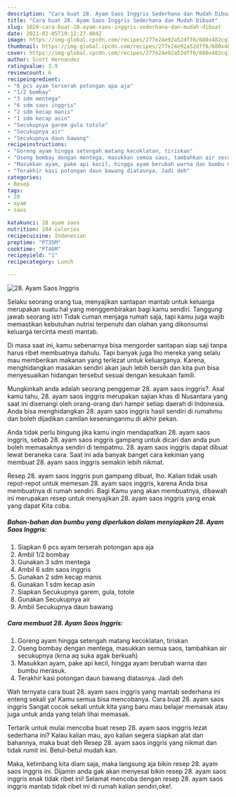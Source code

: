 ```yaml
---
description: "Cara buat 28. Ayam Saos Inggris Sederhana dan Mudah Dibuat"
title: "Cara buat 28. Ayam Saos Inggris Sederhana dan Mudah Dibuat"
slug: 1029-cara-buat-28-ayam-saos-inggris-sederhana-dan-mudah-dibuat
date: 2021-02-05T19:12:27.804Z
image: https://img-global.cpcdn.com/recipes/277e24e92a52dff6/680x482cq70/28-ayam-saos-inggris-foto-resep-utama.jpg
thumbnail: https://img-global.cpcdn.com/recipes/277e24e92a52dff6/680x482cq70/28-ayam-saos-inggris-foto-resep-utama.jpg
cover: https://img-global.cpcdn.com/recipes/277e24e92a52dff6/680x482cq70/28-ayam-saos-inggris-foto-resep-utama.jpg
author: Scott Hernandez
ratingvalue: 3.9
reviewcount: 6
recipeingredient:
- "6 pcs ayam terserah potongan apa aja"
- "1/2 bombay"
- "3 sdm mentega"
- "6 sdm saos inggris"
- "2 sdm kecap manis"
- "1 sdm kecap asin"
- "Secukupnya garem gula totole"
- "Secukupnya air"
- "Secukupnya daun bawang"
recipeinstructions:
- "Goreng ayam hingga setengah matang kecoklatan, tiriskan"
- "Oseng bombay dengan mentega, masukkan semua saos, tambahkan air secukupnya (krna aq suka agak berkuah)"
- "Masukkan ayam, pake api kecil, hingga ayam berubah warna dan bumbu merasuk."
- "Terakhir kasi potongan daun bawang diatasnya. Jadi deh"
categories:
- Resep
tags:
- 28
- ayam
- saos

katakunci: 28 ayam saos 
nutrition: 184 calories
recipecuisine: Indonesian
preptime: "PT35M"
cooktime: "PT46M"
recipeyield: "1"
recipecategory: Lunch

---
```



![28. Ayam Saos Inggris](https://img-global.cpcdn.com/recipes/277e24e92a52dff6/680x482cq70/28-ayam-saos-inggris-foto-resep-utama.jpg)

Selaku seorang orang tua, menyajikan santapan mantab untuk keluarga merupakan suatu hal yang menggembirakan bagi kamu sendiri. Tanggung jawab seorang istri Tidak cuman menjaga rumah saja, tapi kamu juga wajib memastikan kebutuhan nutrisi terpenuhi dan olahan yang dikonsumsi keluarga tercinta mesti mantab.

Di masa  saat ini, kamu sebenarnya bisa mengorder santapan siap saji tanpa harus ribet membuatnya dahulu. Tapi banyak juga lho mereka yang selalu mau memberikan makanan yang terlezat untuk keluarganya. Karena, menghidangkan masakan sendiri akan jauh lebih bersih dan kita pun bisa menyesuaikan hidangan tersebut sesuai dengan kesukaan famili. 



Mungkinkah anda adalah seorang penggemar 28. ayam saos inggris?. Asal kamu tahu, 28. ayam saos inggris merupakan sajian khas di Nusantara yang saat ini disenangi oleh orang-orang dari hampir setiap daerah di Indonesia. Anda bisa menghidangkan 28. ayam saos inggris hasil sendiri di rumahmu dan boleh dijadikan camilan kesenanganmu di akhir pekan.

Anda tidak perlu bingung jika kamu ingin mendapatkan 28. ayam saos inggris, sebab 28. ayam saos inggris gampang untuk dicari dan anda pun boleh memasaknya sendiri di tempatmu. 28. ayam saos inggris dapat dibuat lewat beraneka cara. Saat ini ada banyak banget cara kekinian yang membuat 28. ayam saos inggris semakin lebih nikmat.

Resep 28. ayam saos inggris pun gampang dibuat, lho. Kalian tidak usah repot-repot untuk memesan 28. ayam saos inggris, karena Anda bisa membuatnya di rumah sendiri. Bagi Kamu yang akan membuatnya, dibawah ini merupakan resep untuk menyajikan 28. ayam saos inggris yang enak yang dapat Kita coba.

<!--inarticleads1-->

##### Bahan-bahan dan bumbu yang diperlukan dalam menyiapkan 28. Ayam Saos Inggris:

1. Siapkan 6 pcs ayam terserah potongan apa aja
1. Ambil 1/2 bombay
1. Gunakan 3 sdm mentega
1. Ambil 6 sdm saos inggris
1. Gunakan 2 sdm kecap manis
1. Gunakan 1 sdm kecap asin
1. Siapkan Secukupnya garem, gula, totole
1. Gunakan Secukupnya air
1. Ambil Secukupnya daun bawang




<!--inarticleads2-->

##### Cara membuat 28. Ayam Saos Inggris:

1. Goreng ayam hingga setengah matang kecoklatan, tiriskan
1. Oseng bombay dengan mentega, masukkan semua saos, tambahkan air secukupnya (krna aq suka agak berkuah)
1. Masukkan ayam, pake api kecil, hingga ayam berubah warna dan bumbu merasuk.
1. Terakhir kasi potongan daun bawang diatasnya. Jadi deh




Wah ternyata cara buat 28. ayam saos inggris yang mantab sederhana ini enteng sekali ya! Kamu semua bisa mencobanya. Cara buat 28. ayam saos inggris Sangat cocok sekali untuk kita yang baru mau belajar memasak atau juga untuk anda yang telah lihai memasak.

Tertarik untuk mulai mencoba buat resep 28. ayam saos inggris lezat sederhana ini? Kalau kalian mau, ayo kalian segera siapkan alat dan bahannya, maka buat deh Resep 28. ayam saos inggris yang nikmat dan tidak rumit ini. Betul-betul mudah kan. 

Maka, ketimbang kita diam saja, maka langsung aja bikin resep 28. ayam saos inggris ini. Dijamin anda gak akan menyesal bikin resep 28. ayam saos inggris enak tidak ribet ini! Selamat mencoba dengan resep 28. ayam saos inggris mantab tidak ribet ini di rumah kalian sendiri,oke!.

